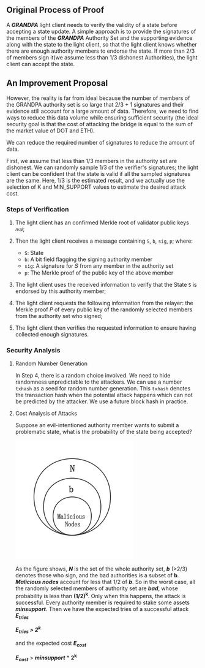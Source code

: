 ## Original Process of Proof

A ***GRANDPA*** light client needs to verify the validity of a state before accepting a state update. A simple approach is to provide the signatures of the members of the ***GRANDPA*** Authority Set and the supporting evidence along with the state to the light client, so that the light client knows whether there are enough authority members to endorse the state. If more than 2/3 of members sign it(we assume less than 1/3 dishonest Authorities), the light client can accept the state.

## An Improvement Proposal

However, the reality is far from ideal because the number of members of the GRANDPA authority set is so large that 2/3 + 1 signatures and their evidence still account for a large amount of data. Therefore, we need to find ways to reduce this data volume while ensuring sufficient security (the ideal security goal is that the cost of attacking the bridge is equal to the sum of the market value of DOT and ETH).

We can reduce the required number of signatures to reduce the amount of data.

First, we assume that less than 1/3 members in the authority set are dishonest. We can randomly sample 1/3 of the verifier's signatures; the light client can be confident that the state is valid if all the sampled signatures are the same. Here, 1/3 is the estimated result, and we actually use the selection of K and MIN_SUPPORT values to estimate the desired attack cost.

### Steps of Verification

1. The light client has an confirmed Merkle root of validator public keys `𝑟𝑣𝑎𝑙`;
2. Then the light client receives a message containing  `S`, `b`, `sig`, `p`;
where:
   *  `S`: State
   *  `b`: A bit field flagging the signing authority member
   * `sig`: A signature for 𝑆 from any member in the authority set
   * `p`: The Merkle proof of the public key of the above member


1. The light client uses the received information to verify that the State  `S`  is endorsed by this authority member;
2. The light client requests the following information from the relayer: the Merkle proof *P* of every public key of the randomly selected members from the authority set who signed;
3. The light client then verifies the requested information to ensure having collected enough signatures.

### Security Analysis

1. Random Number Generation

    In Step 4, there is a random choice involved. We need to hide randomness unpredictable to the attackers. We can use a number `txhash` as a seed for random number generation. This  `txhash` denotes the transaction hash when the potential attack happens which can not be predicted by the attacker. We use a future block hash in practice.

2. Cost Analysis of Attacks

    Suppose an evil-intentioned authority member wants to submit a problematic state, what is the probability of the state being accepted?

    ![BEEFY Security Model](/assets/BEEFY_Security_Model.png)

    As the figure shows, **_N_** is the set of the whole authority set, **_b_** (>2/3) denotes those who sign, and the bad authorities is a subset of **b**. **_Malicious nodes_** account for less that 1/2 of **_b_**. So in the worst case, all the randomly selected members of authority set are **_bad_**, whose probability is less than __(1/2)<sup>k</sup>__. Only when this happens, the attack is successful. Every authority member is required to stake some assets **_minsupport_**. Then we have the expected tries of a successful attack **_E<sub>tries</sub>_**

    **_E<sub>tries</sub> > 2<sup>k</sup>_**

    and the expected cost **_E<sub>cost</sub>_**

    **_E<sub>cost</sub>_**   > **_minsupport_** * **2<sup>k</sup>**

